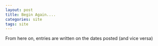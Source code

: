 ```yaml
---
layout: post
title: Begin Again....
categories: site
tags: site
---
```

From here on, entries are written on the dates posted (and vice versa)
